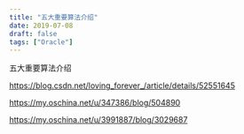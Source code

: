 ```yaml
---
title: "五大重要算法介绍"
date: 2019-07-08
draft: false
tags: ["Oracle"]
---
```


五大重要算法介绍
<!--more-->



https://blog.csdn.net/loving_forever_/article/details/52551645

https://my.oschina.net/u/347386/blog/504890


https://my.oschina.net/u/3991887/blog/3029687
